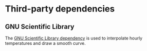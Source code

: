 # Third-party dependencies

## GNU Scientific Library

The [GNU Scientific Library
dependency](https://www.gnu.org/software/gsl/) is used to interpolate
hourly temperatures and draw a smooth curve.
